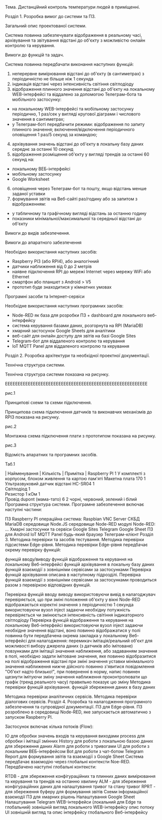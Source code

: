 Тема. Дистанційний контроль температури людей в приміщенні.

Розділ 1. Розробка вимог до системи та ПЗ.

Загальний опис проектованої системи.

Система повинна забезпечувати відображення в реальному часі, архівування та звітування відстані до об'єкту з можливістю онлайн контролю та керування.

Вимоги до функцій та задач.

Система повинна передбачати виконання наступних функцій:

1. неперервне вимірювання відстані до об'єкту (в сантиметрах) з періодичністю не більше ніж 1 секунда
2. індикація відстані через інтенсивність світіння світлодіоду
3. відображення плинного значення відстані до об'єкту на локальному WEB-інтерфейсі та віддалено за допомогою Телеграм-бота та мобільного застосунку:
- на локальному WEB-інтерфейсі та мобільному застосунку періодично, 1 раз/сек у вигляді кругової діаграми і числового значення в сантиметрах;
- у Телеграм-боті передбачити режими: відображення по запиту плинного значення; включення/відключення періодичного оповіщення 1 раз/5 секунд за командою;
4. архівування значень відстані до об'єкту в локальну базу даних середнє за останні 10 секунд
5. відображення розміщення об'єкту у вигляді трендів за останні 60 секунд на:
- локальному ВЕБ-інтерфейсі
- мобільному застосунку
- Google Worksheet
6. оповіщення через Телеграм-бот та пошту, якщо відстань менше заданої уставки
7. формування звітів на Веб-сайті раз/годину або за запитом з відображенням:
- у табличному та графічному вигляді відстань за останню годину
- показники мінімальної/максимальної та середньої відстані до об'єкту

Вимоги до видів забезпечення.

Вимоги до апаратного забезпечення

Необхідно використання наступних засобів:

- Raspberry PI3 (або RPI4), або аналогічний
- датчики наближення від 0 до 2 метрів
- наявне підключення RPI до мережі Internet через мережу WiFi або Ethernet
- смартфон або планшет з Android > V5
- прототип буде знаходитися у кімнатних умовах

Програмні засоби та Інтернет-сервіси

Необхідне використання наступних програмних засобів:

- Node-RED як база для розробки ПЗ + dashboard для локального веб-інтерфейсу
- система керування базами даних, розгорнута на RPI (MariaDB)
- хмарний застосунок Google Sheets для аналітики
- веб-сайт для онлайн доступу для звітів на базі Google Sites
- Telegram-бот для віддаленого контролю та керування
- IoT MQTT Panel для віддаленого контролю та керування

Розділ 2. Розробка архітектури та необхідної проектної документації.

Технічна структура системи.

Технічна структура системи показана на рисунку.

ЕЕЕЕЕЕЕЕЕЕЕЕЕЕЕЕЕЕЕЕЕЕЕЕЕЕЕЕЕЕЕЕЕЕЕЕЕЕЕЕЕЕЕЕЕЕЕЕЕЕЕЕЕЕЕЕ


рис.1

Принципові схеми та схеми підключення.

Принципова схема підключення датчиків та виконавчих механізмів до RPI3 показана на рисунку.



рис.2

Монтажна схема підключення плати з прототипом показана на рисунку.



рис.3

Відомість апаратних та програмних засобів.

Таб.1

| Найменування |	Кількість |	Примітка |
Raspberry PI	1	У комплекті з корпусом, блоком живлення та картою пам'яті
Макетна плата 170	1	
Ультразвуковий датчик відстані HC-SR04	1	
Світлодіод	1	
Резистор 1 кОм	1	
Провід dupont (мама-тато)	6	2 чорні, червоний, зелений і білий
Програмна структура системи.
Програмне забезпечення включає наступні частини:

ПЗ Raspberry PI
операційна система: Raspbian
VNC Server
СКБД MariaDB
середовище Node.JS
середовище Node-RED
модулі Node-RED: ...
Хмарні застосунки та сервіси
Google Sites
Telegram
Google Sheet
ПЗ для Android
IoT MQTT Panel
будь-який браузер
Телеграм-клієнт
Розділ 3. Методика перевірки та засобів тестування.
Методика перевірки підсистеми Edge-рівня.
Методика перевірки Edge-рівня передбачає окрему перевірку функцій:

функцій вводу/виводу
функцій відображення та керування на локальному Веб-інтерфейсі
функцій архівування в локальну базу даних
функцій взаємодії з зовнішніми сервісами за застосунками
Перевірка функцій архівування описана в наступному підрозділі. Перевірка функцій взаємодії з зовнішніми сервісами за застосунками проводиться разом з перевіркою відповідних функцій.

Перевірка функцій вводу виводу
використовуючи вивід в налагоджувач перевіряється, що при зміні положення об'єкту у вікні Node-RED відображається коректні значення з періодичністю 1 секунда
використовуючи вузол inject задаючи необхідну потужність перевіряється чи змінюється інтенсивність світіння індикаторного світлодіоду
Перевірка функцій відображення та керування на локальному Веб-інтерфейсі
використовуючи вузол inject задаючи необхідне значення відстані, воно повинно відображатися у полі
повинна бути передбачена окрема закладка у локальному Веб-інтерфейсі для налагодження:
перемикач імітація/реальний об'єкт для можливості вибору джерела даних (з датчиків або імітоване)
повзунками для імітації значення наближення, або задаванням значення в полі, необхідно задати імітоване значення, яке повинно відобразитися на полі відображення відстані
при зміні значення уставки мінімального значення наближення нижче дійсного повинно з'явитися повідомлення "Об'єкт надто близько!", при поверненні в норму, напис повинен щезнути
імітуючи зміну значення наближення проконтролювати що графік (тренд реального часу) правильно показує цю зміну
Методика перевірки функцій архівування.
функцій збереження даних в базу даних

Методика перевірки аналітичних сервісів.
Методика перевірки діалогових сервісів.
Розділ 4. Розробка та налагодження програмного забезпечення та супровідної документації.
ПЗ для Edge-рівня.
ПЗ розроблено в середовищі Node-RED, яке запускається автоматично з запуском Raspberry PI.

Застосунок включає кілька потоків (Flow):

IO для обробки значень входів та керування виходами
process для обробки і імітації змінних
History для роботи з локальною базою даних для збереження даних
Alarm для роботи з тривогами
UI для роботи з локальним ВЕБ-інтерфейсом
Bot для роботи з чат-ботом Telegram
Report для формування звітів та взаємодії з Google Sheet
Система передбачає взаємодію через глобальні контексти Noe-RED. Передбачено наступні глобальні контексти:

RTDB - для збереження конфігураційних та плинних даних вимірювання та керування та трендів на останню хвилину
ALM - для збереження конфігураційних даних для налаштування тривог та стану тривог
RPRT - для збереження буферу для формування звітів
Схеми інформаційної взаємодії
ПЗ для хмарних рішень
Налаштування Google Sheet
Налаштування Telegram
WEB-інтерфейси (локальний для Edge та глобальний)
зовнішній вигляд локального WEB-інтерфейсу
опис потоку UI
зовнішній вигляд та опис інтерфейсу глобального Веб-інтерфейсу
